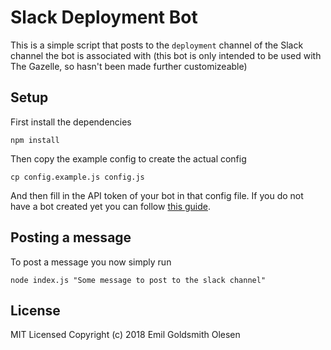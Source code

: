 # Slack Deployment Bot

This is a simple script that posts to the `deployment` channel of the Slack channel the bot is associated with (this bot is only intended to be used with The Gazelle, so hasn't been made further customizeable)

## Setup

First install the dependencies

```
npm install
```

Then copy the example config to create the actual config

`cp config.example.js config.js`

And then fill in the API token of your bot in that config file. If you do not have a bot created yet you can follow [this guide](https://api.slack.com/bot-users).

## Posting a message

To post a message you now simply run

```
node index.js "Some message to post to the slack channel"
```

## License
MIT Licensed Copyright (c) 2018 Emil Goldsmith Olesen
